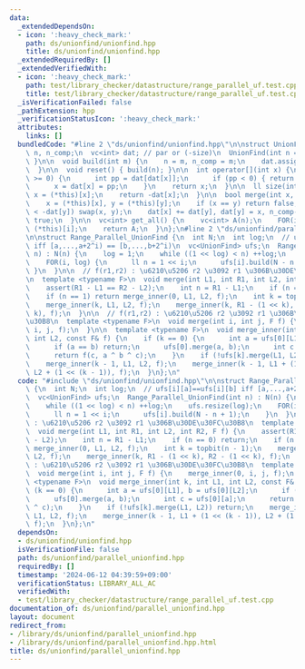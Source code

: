 ```yaml
---
data:
  _extendedDependsOn:
  - icon: ':heavy_check_mark:'
    path: ds/unionfind/unionfind.hpp
    title: ds/unionfind/unionfind.hpp
  _extendedRequiredBy: []
  _extendedVerifiedWith:
  - icon: ':heavy_check_mark:'
    path: test/library_checker/datastructure/range_parallel_uf.test.cpp
    title: test/library_checker/datastructure/range_parallel_uf.test.cpp
  _isVerificationFailed: false
  _pathExtension: hpp
  _verificationStatusIcon: ':heavy_check_mark:'
  attributes:
    links: []
  bundledCode: "#line 2 \"ds/unionfind/unionfind.hpp\"\n\nstruct UnionFind {\n  int\
    \ n, n_comp;\n  vc<int> dat; // par or (-size)\n  UnionFind(int n = 0) { build(n);\
    \ }\n\n  void build(int m) {\n    n = m, n_comp = m;\n    dat.assign(n, -1);\n\
    \  }\n\n  void reset() { build(n); }\n\n  int operator[](int x) {\n    while (dat[x]\
    \ >= 0) {\n      int pp = dat[dat[x]];\n      if (pp < 0) { return dat[x]; }\n\
    \      x = dat[x] = pp;\n    }\n    return x;\n  }\n\n  ll size(int x) {\n   \
    \ x = (*this)[x];\n    return -dat[x];\n  }\n\n  bool merge(int x, int y) {\n\
    \    x = (*this)[x], y = (*this)[y];\n    if (x == y) return false;\n    if (-dat[x]\
    \ < -dat[y]) swap(x, y);\n    dat[x] += dat[y], dat[y] = x, n_comp--;\n    return\
    \ true;\n  }\n\n  vc<int> get_all() {\n    vc<int> A(n);\n    FOR(i, n) A[i] =\
    \ (*this)[i];\n    return A;\n  }\n};\n#line 2 \"ds/unionfind/parallel_unionfind.hpp\"\
    \n\nstruct Range_Parallel_UnionFind {\n  int N;\n  int log;\n  // ufs[i][a]==ufs[i][b]\
    \ iff [a,...,a+2^i) == [b,...,b+2^i)\n  vc<UnionFind> ufs;\n  Range_Parallel_UnionFind(int\
    \ n) : N(n) {\n    log = 1;\n    while ((1 << log) < n) ++log;\n    ufs.resize(log);\n\
    \    FOR(i, log) {\n      ll n = 1 << i;\n      ufs[i].build(N - n + 1);\n   \
    \ }\n  }\n\n  // f(r1,r2) : \u6210\u5206 r2 \u3092 r1 \u306B\u30DE\u30FC\u30B8\
    \n  template <typename F>\n  void merge(int L1, int R1, int L2, int R2, F f) {\n\
    \    assert(R1 - L1 == R2 - L2);\n    int n = R1 - L1;\n    if (n == 0) return;\n\
    \    if (n == 1) return merge_inner(0, L1, L2, f);\n    int k = topbit(n - 1);\n\
    \    merge_inner(k, L1, L2, f);\n    merge_inner(k, R1 - (1 << k), R2 - (1 <<\
    \ k), f);\n  }\n\n  // f(r1,r2) : \u6210\u5206 r2 \u3092 r1 \u306B\u30DE\u30FC\
    \u30B8\n  template <typename F>\n  void merge(int i, int j, F f) {\n    merge_inner(0,\
    \ i, j, f);\n  }\n\n  template <typename F>\n  void merge_inner(int k, int L1,\
    \ int L2, const F& f) {\n    if (k == 0) {\n      int a = ufs[0][L1], b = ufs[0][L2];\n\
    \      if (a == b) return;\n      ufs[0].merge(a, b);\n      int c = ufs[0][a];\n\
    \      return f(c, a ^ b ^ c);\n    }\n    if (!ufs[k].merge(L1, L2)) return;\n\
    \    merge_inner(k - 1, L1, L2, f);\n    merge_inner(k - 1, L1 + (1 << (k - 1)),\
    \ L2 + (1 << (k - 1)), f);\n  }\n};\n"
  code: "#include \"ds/unionfind/unionfind.hpp\"\n\nstruct Range_Parallel_UnionFind\
    \ {\n  int N;\n  int log;\n  // ufs[i][a]==ufs[i][b] iff [a,...,a+2^i) == [b,...,b+2^i)\n\
    \  vc<UnionFind> ufs;\n  Range_Parallel_UnionFind(int n) : N(n) {\n    log = 1;\n\
    \    while ((1 << log) < n) ++log;\n    ufs.resize(log);\n    FOR(i, log) {\n\
    \      ll n = 1 << i;\n      ufs[i].build(N - n + 1);\n    }\n  }\n\n  // f(r1,r2)\
    \ : \u6210\u5206 r2 \u3092 r1 \u306B\u30DE\u30FC\u30B8\n  template <typename F>\n\
    \  void merge(int L1, int R1, int L2, int R2, F f) {\n    assert(R1 - L1 == R2\
    \ - L2);\n    int n = R1 - L1;\n    if (n == 0) return;\n    if (n == 1) return\
    \ merge_inner(0, L1, L2, f);\n    int k = topbit(n - 1);\n    merge_inner(k, L1,\
    \ L2, f);\n    merge_inner(k, R1 - (1 << k), R2 - (1 << k), f);\n  }\n\n  // f(r1,r2)\
    \ : \u6210\u5206 r2 \u3092 r1 \u306B\u30DE\u30FC\u30B8\n  template <typename F>\n\
    \  void merge(int i, int j, F f) {\n    merge_inner(0, i, j, f);\n  }\n\n  template\
    \ <typename F>\n  void merge_inner(int k, int L1, int L2, const F& f) {\n    if\
    \ (k == 0) {\n      int a = ufs[0][L1], b = ufs[0][L2];\n      if (a == b) return;\n\
    \      ufs[0].merge(a, b);\n      int c = ufs[0][a];\n      return f(c, a ^ b\
    \ ^ c);\n    }\n    if (!ufs[k].merge(L1, L2)) return;\n    merge_inner(k - 1,\
    \ L1, L2, f);\n    merge_inner(k - 1, L1 + (1 << (k - 1)), L2 + (1 << (k - 1)),\
    \ f);\n  }\n};\n"
  dependsOn:
  - ds/unionfind/unionfind.hpp
  isVerificationFile: false
  path: ds/unionfind/parallel_unionfind.hpp
  requiredBy: []
  timestamp: '2024-06-12 04:39:59+09:00'
  verificationStatus: LIBRARY_ALL_AC
  verifiedWith:
  - test/library_checker/datastructure/range_parallel_uf.test.cpp
documentation_of: ds/unionfind/parallel_unionfind.hpp
layout: document
redirect_from:
- /library/ds/unionfind/parallel_unionfind.hpp
- /library/ds/unionfind/parallel_unionfind.hpp.html
title: ds/unionfind/parallel_unionfind.hpp
---
```

